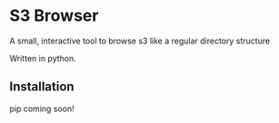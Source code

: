 # S3 Browser

A small, interactive tool to browse s3 like a regular directory structure

Written in python.

## Installation

pip coming soon!
